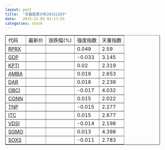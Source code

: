 ```yaml
---
layout: post
title:  "天量股票分析20151203"
date:   2015-12-03 01:17:53
categories: stock
---
```

<script type="text/javascript">
var stockList = []
stockList.push('gb_rprx');
stockList.push('gb_gdp');
stockList.push('gb_kpti');
stockList.push('gb_amba');
stockList.push('gb_dar');
stockList.push('gb_obci');
stockList.push('gb_conn');
stockList.push('gb_tnp');
stockList.push('gb_itc');
stockList.push('gb_vdsi');
stockList.push('gb_sgmo');
stockList.push('gb_soxs');
</script>

<table border="1">
 <tr>
  <td>代码</td>
  <td>最新价</td>
  <td>涨跌幅(%)</td>
 <td>强度指数</td>
 <td>天量指数</td>
</tr>
  <tr id="rprx"><td><a href="http://stock.finance.sina.com.cn/usstock/quotes/RPRX.html" target="_blank">RPRX</a></td><td></td><td></td><td>0.049</td><td>2.59</td></tr>
  <tr id="gdp"><td><a href="http://stock.finance.sina.com.cn/usstock/quotes/GDP.html" target="_blank">GDP</a></td><td></td><td></td><td>-0.033</td><td>3.145</td></tr>
  <tr id="kpti"><td><a href="http://stock.finance.sina.com.cn/usstock/quotes/KPTI.html" target="_blank">KPTI</a></td><td></td><td></td><td>0.02</td><td>2.319</td></tr>
  <tr id="amba"><td><a href="http://stock.finance.sina.com.cn/usstock/quotes/AMBA.html" target="_blank">AMBA</a></td><td></td><td></td><td>0.019</td><td>2.653</td></tr>
  <tr id="dar"><td><a href="http://stock.finance.sina.com.cn/usstock/quotes/DAR.html" target="_blank">DAR</a></td><td></td><td></td><td>0.018</td><td>2.239</td></tr>
  <tr id="obci"><td><a href="http://stock.finance.sina.com.cn/usstock/quotes/OBCI.html" target="_blank">OBCI</a></td><td></td><td></td><td>-0.017</td><td>4.032</td></tr>
  <tr id="conn"><td><a href="http://stock.finance.sina.com.cn/usstock/quotes/CONN.html" target="_blank">CONN</a></td><td></td><td></td><td>0.015</td><td>2.022</td></tr>
  <tr id="tnp"><td><a href="http://stock.finance.sina.com.cn/usstock/quotes/TNP.html" target="_blank">TNP</a></td><td></td><td></td><td>-0.015</td><td>2.277</td></tr>
  <tr id="itc"><td><a href="http://stock.finance.sina.com.cn/usstock/quotes/ITC.html" target="_blank">ITC</a></td><td></td><td></td><td>0.015</td><td>2.877</td></tr>
  <tr id="vdsi"><td><a href="http://stock.finance.sina.com.cn/usstock/quotes/VDSI.html" target="_blank">VDSI</a></td><td></td><td></td><td>-0.014</td><td>2.198</td></tr>
  <tr id="sgmo"><td><a href="http://stock.finance.sina.com.cn/usstock/quotes/SGMO.html" target="_blank">SGMO</a></td><td></td><td></td><td>0.013</td><td>4.398</td></tr>
  <tr id="soxs"><td><a href="http://stock.finance.sina.com.cn/usstock/quotes/SOXS.html" target="_blank">SOXS</a></td><td></td><td></td><td>-0.011</td><td>2.783</td></tr>
</table>
